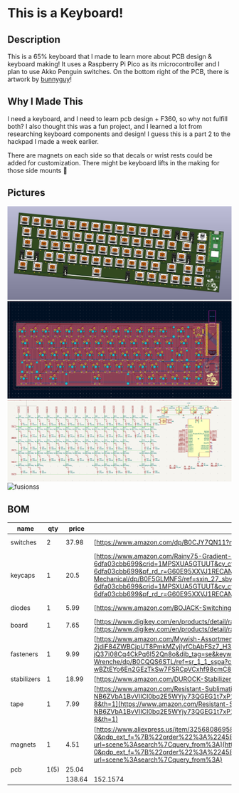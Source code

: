 # This is a Keyboard!

## Description
This is a 65% keyboard that I made to learn more about PCB design & keyboard making! It uses a Raspberry Pi Pico as its microcontroller and I plan to use Akko Penguin switches. On the bottom right of the PCB, there is artwork by [bunnyguy](https://bunnyguy.foo/)!

## Why I Made This
I need a keyboard, and I need to learn pcb design + F360, so why not fulfill both? I also thought this was a fun project, and I learned a lot from researching keyboard components and design! I guess this is a part 2 to the hackpad I made a week earlier.

There are magnets on each side so that decals or wrist rests could be added for customization. There might be keyboard lifts in the making for those side mounts 👀


## Pictures
![very good](pictures/3d%20view!.png)
![good good good](pictures/pcb.png)
![good good](pictures/schematic.png)
![fusionss](pictures/Screenshot%202025-07-06%20at%204.52.16 PM.png)
## BOM
| name        | qty  | price  | link                                                                                                                                                                                                                                                                                                                                                                                                                                                                                                                                                                                                                                                                                                                                                                                                                                                                                                                                                                                                                                                                                                                                                                                                                                                                                                                             | notes                |
| ----------- | ---- | ------ | -------------------------------------------------------------------------------------------------------------------------------------------------------------------------------------------------------------------------------------------------------------------------------------------------------------------------------------------------------------------------------------------------------------------------------------------------------------------------------------------------------------------------------------------------------------------------------------------------------------------------------------------------------------------------------------------------------------------------------------------------------------------------------------------------------------------------------------------------------------------------------------------------------------------------------------------------------------------------------------------------------------------------------------------------------------------------------------------------------------------------------------------------------------------------------------------------------------------------------------------------------------------------------------------------------------------------------- | --------------------- |
| switches    | 2    | 37.98  | [https://www.amazon.com/dp/B0CJY7QN11?maas=maas_adg_38AB58FC53054C4DAC1A347FC7689420_afap_abs&ref_=aa_maas&tag=maas&th=1](https://www.amazon.com/dp/B0CJY7QN11?maas=maas_adg_38AB58FC53054C4DAC1A347FC7689420_afap_abs&ref_=aa_maas&tag=maas&th=1)                                                                                                                                                                                                                                                                                                                                                                                                                                                                                                                                                                                                                                                                                                                                                                                                                                                                                                                                                                                                                                                                               | awesome-mx style      |
| keycaps     | 1    | 20.5   | [https://www.amazon.com/Rainy75-Gradient-Minimalist-Keyboard-Mechanical/dp/B0F5GLMNFS/ref=sxin_27_sbv_search_btf?content-id=amzn1.sym.c8b39f81-ded8-4d75-80c2-6dfa03cbb699%3Aamzn1.sym.c8b39f81-ded8-4d75-80c2-6dfa03cbb699&crid=1MPSXUA5GTUUT&cv_ct_cx=mx%2Bkeycaps%2Bstandard&keywords=mx%2Bkeycaps%2Bstandard&pd_rd_i=B0F5GLMNFS&pd_rd_r=6bb2a6d4-8e5f-4363-8c05-bd323af9282f&pd_rd_w=U4W2a&pd_rd_wg=DZ6HA&pf_rd_p=c8b39f81-ded8-4d75-80c2-6dfa03cbb699&pf_rd_r=G60E95XXVJ1RECAN13DM&qid=1751361425&s=electronics&sbo=RZvfv%2F%2FHxDF%2BO5021pAnSA%3D%3D&sprefix=mx%2Bkeycaps%2Bstandar%2Celectronics%2C154&sr=1-1-5190daf0-67e3-427c-bea6-c72c1df98776&th=1](https://www.amazon.com/Rainy75-Gradient-Minimalist-Keyboard-Mechanical/dp/B0F5GLMNFS/ref=sxin_27_sbv_search_btf?content-id=amzn1.sym.c8b39f81-ded8-4d75-80c2-6dfa03cbb699%3Aamzn1.sym.c8b39f81-ded8-4d75-80c2-6dfa03cbb699&crid=1MPSXUA5GTUUT&cv_ct_cx=mx%2Bkeycaps%2Bstandard&keywords=mx%2Bkeycaps%2Bstandard&pd_rd_i=B0F5GLMNFS&pd_rd_r=6bb2a6d4-8e5f-4363-8c05-bd323af9282f&pd_rd_w=U4W2a&pd_rd_wg=DZ6HA&pf_rd_p=c8b39f81-ded8-4d75-80c2-6dfa03cbb699&pf_rd_r=G60E95XXVJ1RECAN13DM&qid=1751361425&s=electronics&sbo=RZvfv%2F%2FHxDF%2BO5021pAnSA%3D%3D&sprefix=mx%2Bkeycaps%2Bstandar%2Celectronics%2C154&sr=1-1-5190daf0-67e3-427c-bea6-c72c1df98776&th=1) | idk if these work     |
| diodes      | 1    | 5.99   | [https://www.amazon.com/BOJACK-Switching-IN4148-Electronic-Silicon/dp/B07Q4F3Y5W/ref=cm_cr_arp_d_product_top?ie=UTF8](https://www.amazon.com/BOJACK-Switching-IN4148-Electronic-Silicon/dp/B07Q4F3Y5W/ref=cm_cr_arp_d_product_top?ie=UTF8)                                                                                                                                                                                                                                                                                                                                                                                                                                                                                                                                                                                                                                                                                                                                                                                                                                                                                                                                                                                                                                                                                       | first thing popped up |
| board       | 1    | 7.65   | [https://www.digikey.com/en/products/detail/raspberry-pi/SC0918/16627943?gad_source=1&gad_campaignid=20243136172&gbraid=0AAAAADrbLljqW2QWpgmscmTSfeevh5DOv&gclid=Cj0KCQjwyIPDBhDBARIsAHJyyVjjgVDa1KPtyNgtH46oeAumVBSg4IbVCXbjPDwcXYAMfWDoawfxVWUaAt6oEALw_wcB&gclsrc=aw.ds](https://www.digikey.com/en/products/detail/raspberry-pi/SC0918/16627943?gad_source=1&gad_campaignid=20243136172&gbraid=0AAAAADrbLljqW2QWpgmscmTSfeevh5DOv&gclid=Cj0KCQjwyIPDBhDBARIsAHJyyVjjgVDa1KPtyNgtH46oeAumVBSg4IbVCXbjPDwcXYAMfWDoawfxVWUaAt6oEALw_wcB&gclsrc=aw.ds)                                                                                                                                                                                                                                                                                                                                                                                                                                                                                                                                                                                                                                                                                                                                                                           | i think this works    |
| fasteners   | 1    | 9.99   | [https://www.amazon.com/Mywish-Assortment-Stainless-Washers-Wrenche/dp/B0CQQS6STL/ref=sr_1_1_sspa?crid=28SX9XPKU20Q5&dib=eyJ2IjoiMSJ9.dwMblmjxEM9g5HSlEHTddXwVbNEtfIn39mfrWtbe3HEbGWmOpW4nlDGtvjnjUv9lBxON0qfRkqmoCeSFer8UVdyNSpRJWoSjT_lB-2jdiF84ZWBCjpUT8PmkMZyjIyfCbAbFSz7_H3Xv4k2vzIkE7tNEAp1dFILJ9rmj6z9wVtyY1Kh9jt1CyzN8PC_FDJp-wBZtEYo6En2GEzTkSw7FSRCpVCxhf98cmC80X7Ev_rk.X8m8y9LwbooWOW68bzW6-jQ37i08Cq4CkPq6l52Qn8o&dib_tag=se&keywords=nut%2Band%2Bbolt%2Bset%2Bm3%2Bm4&qid=1751223767&sprefix=nut%2Band%2Bbolt%2Bset%2Bm3%2Bm4%2Caps%2C147&sr=8-1-spons&sp_csd=d2lkZ2V0TmFtZT1zcF9hdGY&th=1](https://www.amazon.com/Mywish-Assortment-Stainless-Washers-Wrenche/dp/B0CQQS6STL/ref=sr_1_1_sspa?crid=28SX9XPKU20Q5&dib=eyJ2IjoiMSJ9.dwMblmjxEM9g5HSlEHTddXwVbNEtfIn39mfrWtbe3HEbGWmOpW4nlDGtvjnjUv9lBxON0qfRkqmoCeSFer8UVdyNSpRJWoSjT_lB-2jdiF84ZWBCjpUT8PmkMZyjIyfCbAbFSz7_H3Xv4k2vzIkE7tNEAp1dFILJ9rmj6z9wVtyY1Kh9jt1CyzN8PC_FDJp-wBZtEYo6En2GEzTkSw7FSRCpVCxhf98cmC80X7Ev_rk.X8m8y9LwbooWOW68bzW6-jQ37i08Cq4CkPq6l52Qn8o&dib_tag=se&keywords=nut%2Band%2Bbolt%2Bset%2Bm3%2Bm4&qid=1751223767&sprefix=nut%2Band%2Bbolt%2Bset%2Bm3%2Bm4%2Caps%2C147&sr=8-1-spons&sp_csd=d2lkZ2V0TmFtZT1zcF9hdGY&th=1)                                                                                                                 | m3 hopefully is good  |
| stabilizers | 1    | 18.99  | [https://www.amazon.com/DUROCK-Stabilizers-Translucent-Keyboard-Mechanical/dp/B0B2RVN19F?th=1](https://www.amazon.com/DUROCK-Stabilizers-Translucent-Keyboard-Mechanical/dp/B0B2RVN19F?th=1)                                                                                                                                                                                                                                                                                                                                                                                                                                                                                                                                                                                                                                                                                                                                                                                                                                                                                                                                                                                                                                                                                                                                     | suggested             |
| tape        | 1    | 7.99   | [https://www.amazon.com/Resistant-Sublimation-Temperature-Electronics-Polyimide/dp/B07F8TZZ4N/ref=sr_1_8?crid=1A131O0ZI0A4&dib=eyJ2IjoiMSJ9.VtmU-4xp7faGmB9TAb4YB6R3MgDvUpV1I2hQyU8KJj0g17clYM30cK2ObOpCXD4FH6s7DYcNK4i-IA3hbK2z6vk2GZ5VrbKifHq79jHGaMQ2m-NB6ZVbA1BvVIICI0bq2E5WYjy73QGEG1t7xP123QXN1Q5c6wjbP_BdqIgdsPH_R4lY6juEQ7W_60bcTQghakNfk8rFUV1CGcbJF0WP_RfrfeegrOEsmFuQUAn8fKM.r2Q5CB13SL7oY1vxczy3buI1Tz5LTgkngcK19bo0VWw&dib_tag=se&keywords=heat%2Bresistant%2Btap&qid=1751613740&sprefix=heat%2Bresistant%2Btap%2Caps%2C169&sr=8-8&th=1](https://www.amazon.com/Resistant-Sublimation-Temperature-Electronics-Polyimide/dp/B07F8TZZ4N/ref=sr_1_8?crid=1A131O0ZI0A4&dib=eyJ2IjoiMSJ9.VtmU-4xp7faGmB9TAb4YB6R3MgDvUpV1I2hQyU8KJj0g17clYM30cK2ObOpCXD4FH6s7DYcNK4i-IA3hbK2z6vk2GZ5VrbKifHq79jHGaMQ2m-NB6ZVbA1BvVIICI0bq2E5WYjy73QGEG1t7xP123QXN1Q5c6wjbP_BdqIgdsPH_R4lY6juEQ7W_60bcTQghakNfk8rFUV1CGcbJF0WP_RfrfeegrOEsmFuQUAn8fKM.r2Q5CB13SL7oY1vxczy3buI1Tz5LTgkngcK19bo0VWw&dib_tag=se&keywords=heat%2Bresistant%2Btap&qid=1751613740&sprefix=heat%2Bresistant%2Btap%2Caps%2C169&sr=8-8&th=1)                                                                                                                                                                                                                       |                       |
| magnets     | 1    | 4.51   | [https://www.aliexpress.us/item/3256808695821393.html?spm=a2g0o.productlist.main.1.239aKkKsKkKsAv&algo_pvid=da4cebe6-23a7-4951-9348-322e63ce2b99&algo_exp_id=da4cebe6-23a7-4951-9348-322e63ce2b99-0&pdp_ext_f=%7B%22order%22%3A%224582%22%2C%22eval%22%3A%221%22%7D&pdp_npi=4%40dis%21USD%213.63%213.45%21%21%2125.88%2124.58%21%40210312d517517635248016618e064b%2112000047073358390%21sea%21US%216400803500%21X&curPageLogUid=b9BXQ60S78oI&utparam-url=scene%3Asearch%7Cquery_from%3A](https://www.aliexpress.us/item/3256808695821393.html?spm=a2g0o.productlist.main.1.239aKkKsKkKsAv&algo_pvid=da4cebe6-23a7-4951-9348-322e63ce2b99&algo_exp_id=da4cebe6-23a7-4951-9348-322e63ce2b99-0&pdp_ext_f=%7B%22order%22%3A%224582%22%2C%22eval%22%3A%221%22%7D&pdp_npi=4%40dis%21USD%213.63%213.45%21%21%2125.88%2124.58%21%40210312d517517635248016618e064b%2112000047073358390%21sea%21US%216400803500%21X&curPageLogUid=b9BXQ60S78oI&utparam-url=scene%3Asearch%7Cquery_from%3A)                                                                                                                                                                                                                                                                                                                                                 |                       |
| pcb         | 1(5) | 25.04  |                                                                                                                                                                                                                                                                                                                                                                                                                                                                                                                                                                                                                                                                                                                                                                                                                                                                                                                                                                                                                                                                                                                                                                                                                                                                                                                                  |                       |
|             |      | 138.64 | 152.1574     
